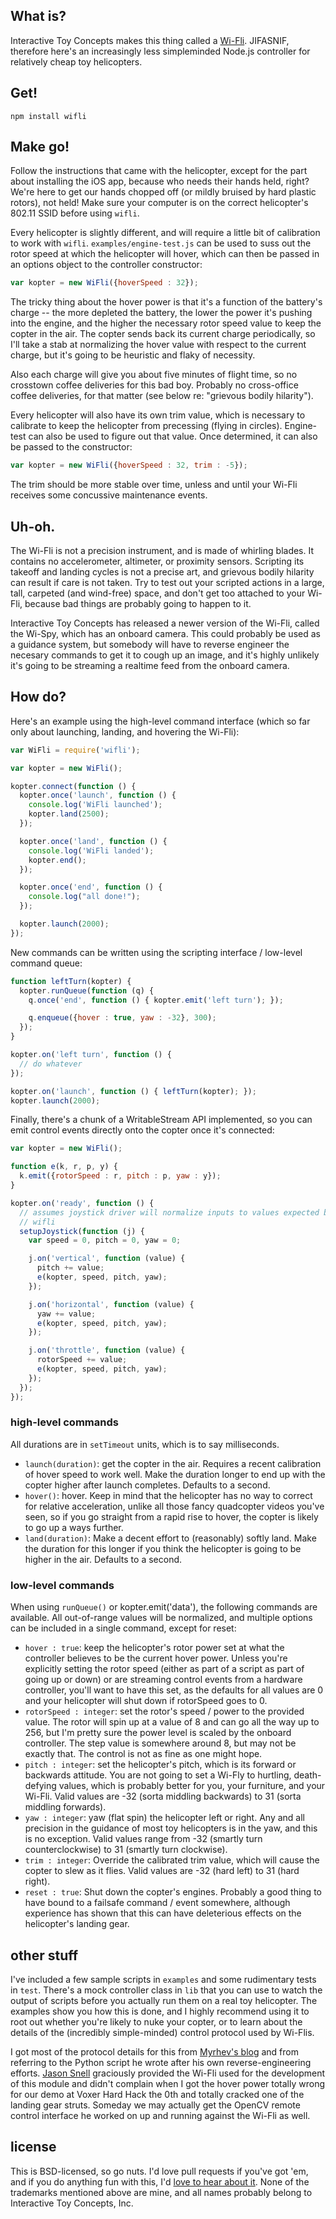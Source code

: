 ## What is?

Interactive Toy Concepts makes this thing called a
[Wi-Fli](http://www.interactivetoy.com/IATC1011/home/index.html). JIFASNIF,
therefore here's an increasingly less simpleminded Node.js controller for
relatively cheap toy helicopters.

## Get!

```
npm install wifli
```

## Make go!

Follow the instructions that came with the helicopter, except for the part
about installing the iOS app, because who needs their hands held, right?  We're
here to get our hands chopped off (or mildly bruised by hard plastic rotors),
not held! Make sure your computer is on the correct helicopter's 802.11 SSID
before using `wifli`.

Every helicopter is slightly different, and will require a little bit of
calibration to work with `wifli`. `examples/engine-test.js` can be used to
suss out the rotor speed at which the helicopter will hover, which can then
be passed in an options object to the controller constructor:

```javascript
var kopter = new WiFli({hoverSpeed : 32});
```

The tricky thing about the hover power is that it's a function of the battery's
charge -- the more depleted the battery, the lower the power it's pushing into
the engine, and the higher the necessary rotor speed value to keep the copter
in the air. The copter sends back its current charge periodically, so I'll take
a stab at normalizing the hover value with respect to the current charge, but
it's going to be heuristic and flaky of necessity.

Also each charge will give you about five minutes of flight time, so no
crosstown coffee deliveries for this bad boy. Probably no cross-office coffee
deliveries, for that matter (see below re: "grievous bodily hilarity").

Every helicopter will also have its own trim value, which is necessary to
calibrate to keep the helicopter from precessing (flying in circles).
Engine-test can also be used to figure out that value. Once determined, it can
also be passed to the constructor:

```javascript
var kopter = new WiFli({hoverSpeed : 32, trim : -5});
```

The trim should be more stable over time, unless and until your Wi-Fli receives
some concussive maintenance events.

## Uh-oh.

The Wi-Fli is not a precision instrument, and is made of whirling blades.  It
contains no accelerometer, altimeter, or proximity sensors. Scripting its
takeoff and landing cycles is not a precise art, and grievous bodily hilarity
can result if care is not taken. Try to test out your scripted actions in a
large, tall, carpeted (and wind-free) space, and don't get too attached to your
Wi-Fli, because bad things are probably going to happen to it.

Interactive Toy Concepts has released a newer version of the Wi-Fli,
called the Wi-Spy, which has an onboard camera. This could probably be
used as a guidance system, but somebody will have to reverse engineer the
necesary commands to get it to cough up an image, and it's highly unlikely
it's going to be streaming a realtime feed from the onboard camera.

## How do?

Here's an example using the high-level command interface (which so far
only about launching, landing, and hovering the Wi-Fli):

```javascript
var WiFli = require('wifli');

var kopter = new WiFli();

kopter.connect(function () {
  kopter.once('launch', function () {
    console.log('WiFli launched');
    kopter.land(2500);
  });

  kopter.once('land', function () {
    console.log('WiFli landed');
    kopter.end();
  });

  kopter.once('end', function () {
    console.log("all done!");
  });

  kopter.launch(2000);
});
```

New commands can be written using the scripting interface / low-level command
queue:

```javascript
function leftTurn(kopter) {
  kopter.runQueue(function (q) {
    q.once('end', function () { kopter.emit('left turn'); });

    q.enqueue({hover : true, yaw : -32}, 300);
  });
}

kopter.on('left turn', function () {
  // do whatever
});

kopter.on('launch', function () { leftTurn(kopter); });
kopter.launch(2000);
```

Finally, there's a chunk of a WritableStream API implemented, so you can emit
control events directly onto the copter once it's connected:

```javascript
var kopter = new WiFli();

function e(k, r, p, y) {
  k.emit({rotorSpeed : r, pitch : p, yaw : y});
}

kopter.on('ready', function () {
  // assumes joystick driver will normalize inputs to values expected by
  // wifli
  setupJoystick(function (j) {
    var speed = 0, pitch = 0, yaw = 0;

    j.on('vertical', function (value) {
      pitch += value;
      e(kopter, speed, pitch, yaw);
    });

    j.on('horizontal', function (value) {
      yaw += value;
      e(kopter, speed, pitch, yaw);
    });

    j.on('throttle', function (value) {
      rotorSpeed += value;
      e(kopter, speed, pitch, yaw);
    });
  });
});
```

### high-level commands

All durations are in `setTimeout` units, which is to say milliseconds.

* `launch(duration)`: get the copter in the air. Requires a recent
  calibration of hover speed to work well. Make the duration longer to
  end up with the copter higher after launch completes. Defaults to a second.
* `hover()`: hover. Keep in mind that the helicopter has no way to correct
  for relative acceleration, unlike all those fancy quadcopter videos
  you've seen, so if you go straight from a rapid rise to hover, the copter
  is likely to go up a ways further.
* `land(duration)`: Make a decent effort to (reasonably) softly land. Make
  the duration for this longer if you think the helicopter is going to be
  higher in the air. Defaults to a second.

### low-level commands

When using `runQueue()` or kopter.emit('data'), the following commands are
available. All out-of-range values will be normalized, and multiple options
can be included in a single command, except for reset:

* `hover : true`: keep the helicopter's rotor power set at what the controller
  believes to be the current hover power. Unless you're explicitly setting the
  rotor speed (either as part of a script as part of going up or down) or are
  streaming control events from a hardware controller, you'll want to have this
  set, as the defaults for all values are 0 and your helicopter will shut down
  if rotorSpeed goes to 0.
* `rotorSpeed : integer`: set the rotor's speed / power to the provided value.
  The rotor will spin up at a value of 8 and can go all the way up to 256,
  but I'm pretty sure the power level is scaled by the onboard controller.
  The step value is somewhere around 8, but may not be exactly that. The
  control is not as fine as one might hope.
* `pitch : integer`: set the helicopter's pitch, which is its forward or
  backwards attitude. You are not going to set a Wi-Fly to hurtling,
  death-defying values, which is probably better for you, your furniture,
  and your Wi-Fli. Valid values are -32 (sorta middling backwards) to 31
  (sorta middling forwards).
* `yaw : integer`: yaw (flat spin) the helicopter left or right. Any and
  all precision in the guidance of most toy helicopters is in the yaw,
  and this is no exception. Valid values range from -32 (smartly turn
  counterclockwise) to 31 (smartly turn clockwise).
* `trim : integer`: Override the calibrated trim value, which will cause the
  copter to slew as it flies. Valid values are -32 (hard left) to 31 (hard
  right).
* `reset : true`: Shut down the copter's engines. Probably a good thing to
  have bound to a failsafe command / event somewhere, although experience
  has shown that this can have deleterious effects on the helicopter's
  landing gear.

## other stuff

I've included a few sample scripts in `examples` and some rudimentary tests
in `test`. There's a mock controller class in `lib` that you can use to
watch the output of scripts before you actually run them on a real toy
helicopter. The examples show you how this is done, and I highly recommend
using it to root out whether you're likely to nuke your copter, or to learn
about the details of the (incredibly simple-minded) control protocol used by
Wi-Flis.

I got most of the protocol details for this from [Myrhev's blog](http://myrhev.net/?page_id=256)
and from referring to the Python script he wrote after his own reverse-engineering
efforts. [Jason Snell](http://syne.net) graciously provided the Wi-Fli used for
the development of this module and didn't complain when I got the hover power
totally wrong for our demo at Voxer Hard Hack the 0th and totally cracked
one of the landing gear struts. Someday we may actually get the OpenCV
remote control interface he worked on up and running against the Wi-Fli as well.

## license

This is BSD-licensed, so go nuts. I'd love pull requests if you've got 'em,
and if you do anything fun with this, I'd [love to hear about it](mailto:ogd@aoaioxxysz.net).
None of the trademarks mentioned above are mine, and all names probably belong
to Interactive Toy Concepts, Inc.
